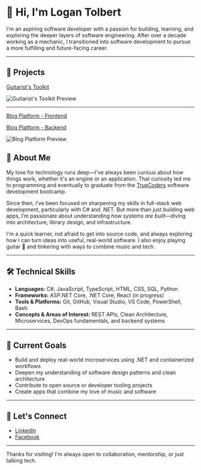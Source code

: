 # 👋 Hi, I'm Logan Tolbert

I'm an aspiring software developer with a passion for building, learning, and exploring the deeper layers of software engineering. After over a decade working as a mechanic, I transitioned into software development to pursue a more fulfilling and future-facing career.

---
## 🌟 Projects
[Guitarist's Toolkit](https://github.com/logan-tolbert/GuitaristsToolkit)

![Guitarist's Toolkit Preview](https://github.com/logan-tolbert/dev-space/blob/main/demos/gtk-preview.gif)

---

[Blog Platform - Frontend](https://github.com/logan-tolbert/Asp.Net-BlogWeb/)

[Blog Platform - Backend](https://github.com/logan-tolbert/Asp.Net-BlogApi)

![Blog Platform Preview](https://github.com/logan-tolbert/dev-space/blob/main/demos/blogapp-preview.gif)

## 🚀 About Me

My love for technology runs deep—I've always been curious about how things work, whether it's an engine or an application. That curiosity led me to programming and eventually to graduate from the [TrueCoders](https://truecoders.io) software development bootcamp.

Since then, I’ve been focused on sharpening my skills in full-stack web development, particularly with C# and .NET. But more than just building web apps, I’m passionate about understanding *how systems are built*—diving into architecture, library design, and infrastructure.

I'm a quick learner, not afraid to get into source code, and always exploring how I can turn ideas into useful, real-world software. I also enjoy playing guitar 🎸 and tinkering with ways to combine music and tech.

---

## 🛠️ Technical Skills

- **Languages:** C#, JavaScript, TypeScript, HTML, CSS, SQL, Python  
- **Frameworks:** ASP.NET Core, .NET Core, React (in progress)  
- **Tools & Platforms:** Git, GitHub, Visual Studio, VS Code, PowerShell, Bash  
- **Concepts & Areas of Interest:** REST APIs, Clean Architecture, Microservices, DevOps fundamentals, and backend systems

---

## 🔭 Current Goals

- Build and deploy real-world microservices using .NET and containerized workflows  
- Deepen my understanding of software design patterns and clean architecture  
- Contribute to open source or developer tooling projects  
- Create apps that combine my love of music and software  

---

## 🤝 Let's Connect

- [LinkedIn](https://linkedin.com/in/logan-tolbert)
- [Facebook](https://www.facebook.com/lodev205)

---

Thanks for visiting! I'm always open to collaboration, mentorship, or just talking tech.

<!--

**logan-tolbert/logan-tolbert** is a ✨ _special_ ✨ repository because its `README.md` (this file) appears on your GitHub profile.

Here are some ideas to get you started:

- 🔭 I’m currently working on ...
- 🌱 I’m currently learning ...
- 👯 I’m looking to collaborate on ...
- 🤔 I’m looking for help with ...
- 💬 Ask me about ...
- 📫 How to reach me: ...
- 😄 Pronouns: ...
- ⚡ Fun fact: ...
-->
